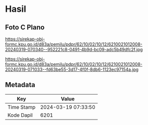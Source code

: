 # Hasil

## Foto C Plano

https://sirekap-obj-formc.kpu.go.id/d83a/pemilu/pdpr/62/10/02/10/12/6210021012008-20240319-070340--952221c8-0491-4b9d-bc09-adc5b49dfc2f.jpg

https://sirekap-obj-formc.kpu.go.id/d83a/pemilu/pdpr/62/10/02/10/12/6210021012008-20240319-071033--fd63be55-3d17-4f0f-8db6-1123ec97154a.jpg


## Metadata

| Key        | Value               |
| ---------- | ------------------- |
| Time Stamp | 2024-03-19 07:33:50 |
| Kode Dapil | 6201                |



